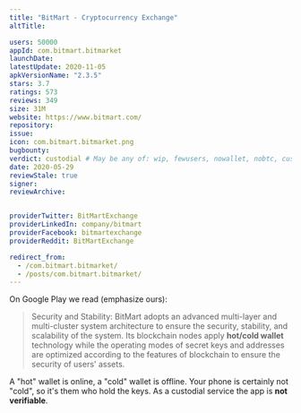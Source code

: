 ```yaml
---
title: "BitMart - Cryptocurrency Exchange"
altTitle: 

users: 50000
appId: com.bitmart.bitmarket
launchDate: 
latestUpdate: 2020-11-05
apkVersionName: "2.3.5"
stars: 3.7
ratings: 573
reviews: 349
size: 31M
website: https://www.bitmart.com/
repository: 
issue: 
icon: com.bitmart.bitmarket.png
bugbounty: 
verdict: custodial # May be any of: wip, fewusers, nowallet, nobtc, custodial, nosource, nonverifiable, reproducible, bounty, defunct
date: 2020-05-29
reviewStale: true
signer: 
reviewArchive:


providerTwitter: BitMartExchange
providerLinkedIn: company/bitmart
providerFacebook: bitmartexchange
providerReddit: BitMartExchange

redirect_from:
  - /com.bitmart.bitmarket/
  - /posts/com.bitmart.bitmarket/
---
```



On Google Play we read (emphasize ours):

> Security and Stability: BitMart adopts an advanced multi-layer and
  multi-cluster system architecture to ensure the security, stability, and
  scalability of the system. Its blockchain nodes apply **hot/cold wallet**
  technology while the operating modes of secret keys and addresses are
  optimized according to the features of blockchain to ensure the security of
  users' assets.

A "hot" wallet is online, a "cold" wallet is offline. Your phone is certainly
not "cold", so it's them who hold the keys. As a custodial service the app is
**not verifiable**.
